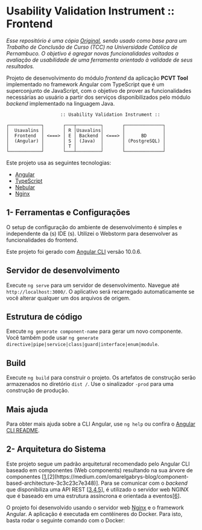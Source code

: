 
# Usability Validation Instrument :: Frontend

_Esse repositório é uma cópia [Original](https://github.com/allan-mlpe/experiment-planning-tool), sendo usado como base para um Trabalho de Conclusão de Curso (TCC) na Universidade Católica de Pernambuco. O objetivo é agregar novas funcionalidades voltadas a avaliação de usabilidade de uma ferramenta orientado à validade de seus resultados._

Projeto de desenvolvimento do módulo _frontend_ da aplicação **PCVT Tool**  implementado no framework Angular com TypeScript que é um superconjunto de JavaScript, com o objetivo de prover as funcionalidades necessárias ao usuário a partir dos serviços disponibilizados pelo módulo _backend_ implementado na linguagem Java.

```
                    :: Usability Validation Instrument ::

┌────────────┐       ┌───┬─────────┐       ┌──────────────┐
│  Usavalins │       │ R │Usavalins│       │              │
│  Frontend  │ <===> │ E │ Backend │ <===> │      BD      │
│  (Angular) │       │ S │ (Java)  │       │ (PostgreSQL) │
│            │       │ T │         │       │              │
└────────────┘       └───┴─────────┘       └──────────────┘
```

Este projeto usa as seguintes tecnologias:

- [Angular](https://angular.io/)
- [TypeScript](https://www.typescriptlang.org/)
- [Nebular](https://akveo.github.io/nebular/)
- [Nginx](https://www.nginx.com/)

## 1- Ferramentas e Configurações

O setup de configuração do ambiente de desenvolvimento é simples e independente da (s) IDE (s). Utilizei o Webstorm para desenvolver as funcionalidades do frontend.

Este projeto foi gerado com  [Angular CLI](https://github.com/angular/angular-cli) versão 10.0.6.

## Servidor de desenvolvimento

Execute `ng serve` para um servidor de desenvolvimento. Navegue até `http://localhost:3000/`. O aplicativo será recarregado automaticamente se você alterar qualquer um dos arquivos de origem.

## Estrutura de código

Execute `ng generate component-name` para gerar um novo componente. Você também pode usar `ng generate directive|pipe|service|class|guard|interface|enum|module`.

## Build

Execute `ng build` para construir o projeto. Os artefatos de construção serão armazenados no diretório `dist /`. Use o sinalizador `-prod` para uma construção de produção.

## Mais ajuda

Para obter mais ajuda sobre a CLI Angular, use `ng help` ou confira o [Angular CLI README](https://github.com/angular/angular-cli/blob/master/README.md).

## 2- Arquitetura do Sistema

Este projeto segue um padrão arquitetural recomendado pelo Angular CLI baseado em componentes (Web components) resultando na sua árvore de componentes [[1](https://www.tutorialspoint.com/software_architecture_design/component_based_architecture.htm#:~:text=Component%2Dbased%20architecture%20focuses%20on,methods%2C%20events%2C%20and%20properties.),[2](https://medium.com/omarelgabrys-blog/component-based-architecture-3c3c23c7e348)]. Para se comunicar com o _backend_ que disponibiliza uma API REST [[3](https://dzone.com/articles/intro-rest),[4](https://www.quora.com/What-are-RESTful-APIs-and-how-do-they-work),[5](https://blog.caelum.com.br/rest-principios-e-boas-praticas/)], é utilizado o servidor web NGINX que é baseado em uma estrutura assíncrona e orientada a eventos[[6](https://microservices.io/patterns/data/event-driven-architecture.html)]. 

O projeto foi desenvolvido usando o servidor web [Nginx](https://www.nginx.com/) e o framework Angular. A aplicação é executada em contêineres do Docker. Para isto, basta rodar o seguinte comando com o Docker:
